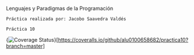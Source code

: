 Lenguajes y Paradigmas de la Programación

    Práctica realizada por: Jacobo Saavedra Valdés
    
    Práctica 10                        

{<img src="https://coveralls.io/repos/alu0100658682/practica10/badge.svg?branch=master&service=github" alt="Coverage Status" />}[https://coveralls.io/github/alu0100658682/practica10?branch=master]

